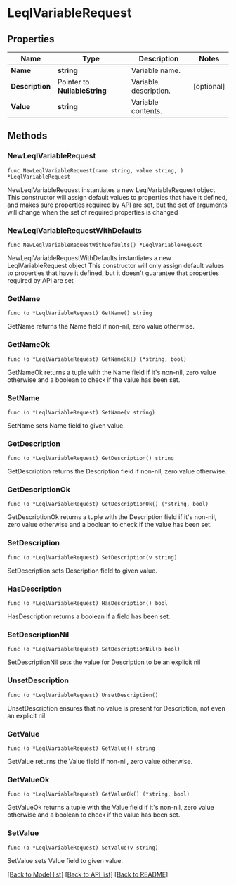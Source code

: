 # LeqlVariableRequest

## Properties

Name | Type | Description | Notes
------------ | ------------- | ------------- | -------------
**Name** | **string** | Variable name. | 
**Description** | Pointer to **NullableString** | Variable description. | [optional] 
**Value** | **string** | Variable contents. | 

## Methods

### NewLeqlVariableRequest

`func NewLeqlVariableRequest(name string, value string, ) *LeqlVariableRequest`

NewLeqlVariableRequest instantiates a new LeqlVariableRequest object
This constructor will assign default values to properties that have it defined,
and makes sure properties required by API are set, but the set of arguments
will change when the set of required properties is changed

### NewLeqlVariableRequestWithDefaults

`func NewLeqlVariableRequestWithDefaults() *LeqlVariableRequest`

NewLeqlVariableRequestWithDefaults instantiates a new LeqlVariableRequest object
This constructor will only assign default values to properties that have it defined,
but it doesn't guarantee that properties required by API are set

### GetName

`func (o *LeqlVariableRequest) GetName() string`

GetName returns the Name field if non-nil, zero value otherwise.

### GetNameOk

`func (o *LeqlVariableRequest) GetNameOk() (*string, bool)`

GetNameOk returns a tuple with the Name field if it's non-nil, zero value otherwise
and a boolean to check if the value has been set.

### SetName

`func (o *LeqlVariableRequest) SetName(v string)`

SetName sets Name field to given value.


### GetDescription

`func (o *LeqlVariableRequest) GetDescription() string`

GetDescription returns the Description field if non-nil, zero value otherwise.

### GetDescriptionOk

`func (o *LeqlVariableRequest) GetDescriptionOk() (*string, bool)`

GetDescriptionOk returns a tuple with the Description field if it's non-nil, zero value otherwise
and a boolean to check if the value has been set.

### SetDescription

`func (o *LeqlVariableRequest) SetDescription(v string)`

SetDescription sets Description field to given value.

### HasDescription

`func (o *LeqlVariableRequest) HasDescription() bool`

HasDescription returns a boolean if a field has been set.

### SetDescriptionNil

`func (o *LeqlVariableRequest) SetDescriptionNil(b bool)`

 SetDescriptionNil sets the value for Description to be an explicit nil

### UnsetDescription
`func (o *LeqlVariableRequest) UnsetDescription()`

UnsetDescription ensures that no value is present for Description, not even an explicit nil
### GetValue

`func (o *LeqlVariableRequest) GetValue() string`

GetValue returns the Value field if non-nil, zero value otherwise.

### GetValueOk

`func (o *LeqlVariableRequest) GetValueOk() (*string, bool)`

GetValueOk returns a tuple with the Value field if it's non-nil, zero value otherwise
and a boolean to check if the value has been set.

### SetValue

`func (o *LeqlVariableRequest) SetValue(v string)`

SetValue sets Value field to given value.



[[Back to Model list]](../README.md#documentation-for-models) [[Back to API list]](../README.md#documentation-for-api-endpoints) [[Back to README]](../README.md)


